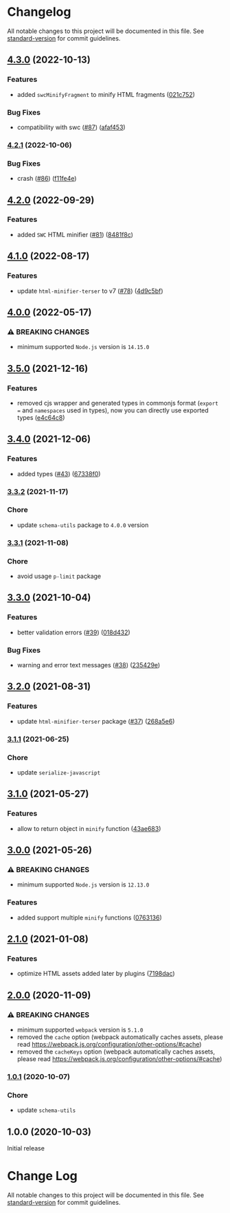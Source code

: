 # Changelog

All notable changes to this project will be documented in this file. See [standard-version](https://github.com/conventional-changelog/standard-version) for commit guidelines.

## [4.3.0](https://github.com/webpack-contrib/html-minimizer-webpack-plugin/compare/v4.2.1...v4.3.0) (2022-10-13)


### Features

* added `swcMinifyFragment` to minify HTML fragments ([021c752](https://github.com/webpack-contrib/html-minimizer-webpack-plugin/commit/021c7524072328f9442604907656ad63227ef980))


### Bug Fixes

* compatibility with swc ([#87](https://github.com/webpack-contrib/html-minimizer-webpack-plugin/issues/87)) ([afaf453](https://github.com/webpack-contrib/html-minimizer-webpack-plugin/commit/afaf45329e4d50f015baf27a2cc9409efce3a946))

### [4.2.1](https://github.com/webpack-contrib/html-minimizer-webpack-plugin/compare/v4.2.0...v4.2.1) (2022-10-06)


### Bug Fixes

* crash ([#86](https://github.com/webpack-contrib/html-minimizer-webpack-plugin/issues/86)) ([f11fe4e](https://github.com/webpack-contrib/html-minimizer-webpack-plugin/commit/f11fe4e59b9a81b79bd438aeed8570fe46683958))

## [4.2.0](https://github.com/webpack-contrib/html-minimizer-webpack-plugin/compare/v4.1.0...v4.2.0) (2022-09-29)


### Features

* added `SWC` HTML minifier ([#81](https://github.com/webpack-contrib/html-minimizer-webpack-plugin/issues/81)) ([8481f8c](https://github.com/webpack-contrib/html-minimizer-webpack-plugin/commit/8481f8ce7d835470873cebb847cb636f9c8b52f5))

## [4.1.0](https://github.com/webpack-contrib/html-minimizer-webpack-plugin/compare/v4.0.0...v4.1.0) (2022-08-17)


### Features

* update `html-minifier-terser` to v7 ([#78](https://github.com/webpack-contrib/html-minimizer-webpack-plugin/issues/78)) ([4d9c5bf](https://github.com/webpack-contrib/html-minimizer-webpack-plugin/commit/4d9c5bff31ce73fd08f6981700c61ac7b1fbbfc0))

## [4.0.0](https://github.com/webpack-contrib/html-minimizer-webpack-plugin/compare/v3.5.0...v4.0.0) (2022-05-17)


### ⚠ BREAKING CHANGES

* minimum supported `Node.js` version is `14.15.0`

## [3.5.0](https://github.com/webpack-contrib/html-minimizer-webpack-plugin/compare/v3.4.0...v3.5.0) (2021-12-16)


### Features

* removed cjs wrapper and generated types in commonjs format (`export =` and `namespaces` used in types), now you can directly use exported types ([e4c64c8](https://github.com/webpack-contrib/html-minimizer-webpack-plugin/commit/e4c64c8c9d0cee2f6545893252738626d51503f1))

## [3.4.0](https://github.com/webpack-contrib/html-minimizer-webpack-plugin/compare/v3.3.2...v3.4.0) (2021-12-06)


### Features

* added types ([#43](https://github.com/webpack-contrib/html-minimizer-webpack-plugin/issues/43)) ([67338f0](https://github.com/webpack-contrib/html-minimizer-webpack-plugin/commit/67338f0d92bf4adc5c49aeabb969b747bf877dd9))

### [3.3.2](https://github.com/webpack-contrib/html-minimizer-webpack-plugin/compare/v3.3.1...v3.3.2) (2021-11-17)


### Chore

* update `schema-utils` package to `4.0.0` version

### [3.3.1](https://github.com/webpack-contrib/html-minimizer-webpack-plugin/compare/v3.3.0...v3.3.1) (2021-11-08)

### Chore

* avoid usage `p-limit` package

## [3.3.0](https://github.com/webpack-contrib/html-minimizer-webpack-plugin/compare/v3.2.0...v3.3.0) (2021-10-04)


### Features

* better validation errors ([#39](https://github.com/webpack-contrib/html-minimizer-webpack-plugin/issues/39)) ([018d432](https://github.com/webpack-contrib/html-minimizer-webpack-plugin/commit/018d432ca37362e66c7f6ef28834600747135fb7))


### Bug Fixes

* warning and error text messages ([#38](https://github.com/webpack-contrib/html-minimizer-webpack-plugin/issues/38)) ([235429e](https://github.com/webpack-contrib/html-minimizer-webpack-plugin/commit/235429ea476f9addbe7b5c3cbbb0a4fd3b40218f))

## [3.2.0](https://github.com/webpack-contrib/html-minimizer-webpack-plugin/compare/v3.1.1...v3.2.0) (2021-08-31)


### Features

* update `html-minifier-terser` package ([#37](https://github.com/webpack-contrib/html-minimizer-webpack-plugin/issues/37)) ([268a5e6](https://github.com/webpack-contrib/html-minimizer-webpack-plugin/commit/268a5e6e5a3bb25bccdd9a3bc986bcd37688dfe9))

### [3.1.1](https://github.com/webpack-contrib/html-minimizer-webpack-plugin/compare/v3.1.0...v3.1.1) (2021-06-25)

### Chore

* update `serialize-javascript`

## [3.1.0](https://github.com/webpack-contrib/html-minimizer-webpack-plugin/compare/v3.0.0...v3.1.0) (2021-05-27)


### Features

* allow to return object in `minify` function ([43ae683](https://github.com/webpack-contrib/html-minimizer-webpack-plugin/commit/43ae6838e54f5adea23e82c66db1fd493c7efd95))

## [3.0.0](https://github.com/webpack-contrib/html-minimizer-webpack-plugin/compare/v2.1.0...v3.0.0) (2021-05-26)


### ⚠ BREAKING CHANGES

* minimum supported `Node.js` version is `12.13.0`

### Features

* added support multiple `minify` functions ([0763136](https://github.com/webpack-contrib/html-minimizer-webpack-plugin/commit/0763136d7b763a9802f1b4da156518dc05f1ec2d))

## [2.1.0](https://github.com/webpack-contrib/html-minimizer-webpack-plugin/compare/v2.0.0...v2.1.0) (2021-01-08)


### Features

* optimize HTML assets added later by plugins ([7198dac](https://github.com/webpack-contrib/html-minimizer-webpack-plugin/commit/7198dac4f5c9a0b91e586d64b79ae16133a16447))

## [2.0.0](https://github.com/webpack-contrib/html-minimizer-webpack-plugin/compare/v1.0.1...v2.0.0) (2020-11-09)


### ⚠ BREAKING CHANGES

* minimum supported `webpack` version is `5.1.0`
* removed the `cache` option (webpack automatically caches assets, please read https://webpack.js.org/configuration/other-options/#cache)
* removed the `cacheKeys` option (webpack automatically caches assets, please read https://webpack.js.org/configuration/other-options/#cache)

### [1.0.1](https://github.com/webpack-contrib/html-minimizer-webpack-plugin/compare/v1.0.0...v1.0.1) (2020-10-07)

### Chore

* update `schema-utils`

## 1.0.0 (2020-10-03)

Initial release

# Change Log

All notable changes to this project will be documented in this file. See [standard-version](https://github.com/conventional-changelog/standard-version) for commit guidelines.
